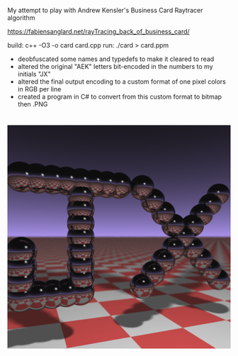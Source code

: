 My attempt to play with Andrew Kensler's Business Card Raytracer algorithm

https://fabiensanglard.net/rayTracing_back_of_business_card/

build: c++ -O3 -o card card.cpp
run: ./card > card.ppm


- deobfuscated some names and typedefs to make it cleared to read
- altered the original "AEK" letters bit-encoded in the numbers to my initials "JX"
- altered the final output encoding to a custom format of one pixel colors in RGB per line
- created a program in C# to convert from this custom format to bitmap then .PNG


# ![3D Rendered output with my initials](https://github.com/Lothyriel/BusinessCardRayTracer/blob/main/output.png)
